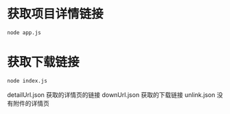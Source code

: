 

# 获取项目详情链接
```bash
node app.js
```


# 获取下载链接
```bash
node index.js
```



detailUrl.json 获取的详情页的链接
downUrl.json 获取的下载链接
unlink.json 没有附件的详情页
